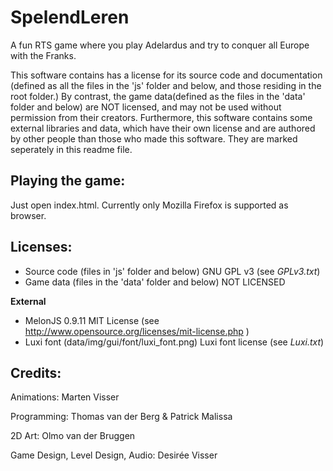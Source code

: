 SpelendLeren
============

A fun RTS game where you play Adelardus and try to conquer all Europe with the Franks.

This software contains has a license for its source code and documentation (defined as all the files in the 'js' folder and below, and those residing in the root folder.) By contrast, the game data(defined as the files in the 'data' folder and below) are NOT licensed, and may not be used without permission from their creators. Furthermore, this software contains some external libraries and data, which have their own license and are authored by other people than those who made this software. They are marked seperately in this readme file.

Playing the game:
---------

Just open index.html. Currently only Mozilla Firefox is supported as browser.

Licenses:
---------

 * Source code (files in 'js' folder and below)
   GNU GPL v3 (see _GPLv3.txt_)
 * Game data (files in the 'data' folder and below)
   NOT LICENSED

**External**

 * MelonJS 0.9.11
   MIT License (see http://www.opensource.org/licenses/mit-license.php )
 * Luxi font (data/img/gui/font/luxi_font.png)
   Luxi font license (see _Luxi.txt_)

Credits:
--------

Animations:
    Marten Visser

Programming:
    Thomas van der Berg & Patrick Malissa

2D Art:
    Olmo van der Bruggen

Game Design, Level Design, Audio:
    Desirée Visser
